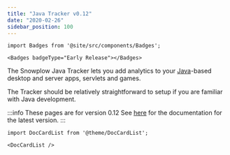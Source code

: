 ```yaml
---
title: "Java Tracker v0.12"
date: "2020-02-26"
sidebar_position: 100
---
```


```mdx-code-block
import Badges from '@site/src/components/Badges';

<Badges badgeType="Early Release"></Badges>
```

The Snowplow Java Tracker lets you add analytics to your [Java](http://www.java.com/en/)\-based desktop and server apps, servlets and games.

The Tracker should be relatively straightforward to setup if you are familiar with Java development.

:::info These pages are for version 0.12
See [here](/docs/collecting-data/collecting-from-own-applications/java-tracker/installation-and-set-up/index.md) for the documentation for the latest version.
:::

```mdx-code-block
import DocCardList from '@theme/DocCardList';

<DocCardList />
```
